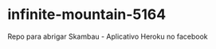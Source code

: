 infinite-mountain-5164
======================

Repo para abrigar Skambau - Aplicativo  Heroku no facebook